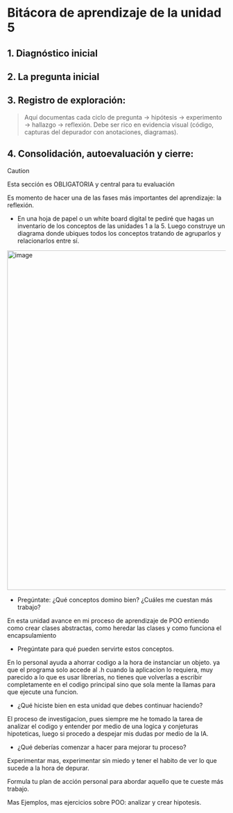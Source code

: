 # Bitácora de aprendizaje de la unidad 5

## 1.  **Diagnóstico inicial**

## 2.  **La pregunta inicial**

## 3.  **Registro de exploración:** 
> Aquí documentas cada ciclo de pregunta -> hipótesis -> experimento -> hallazgo -> reflexión.
> Debe ser rico en evidencia visual (código, capturas del depurador con anotaciones, diagramas).

## 4.  **Consolidación, autoevaluación y cierre:**
> [!CAUTION]
> Esta sección es OBLIGATORIA y central para tu evaluación

Es momento de hacer una de las fases más importantes del aprendizaje: la reflexión.

* En una hoja de papel o un white board digital te pediré que hagas un inventario de los conceptos de las unidades 1 a la 5. Luego construye un diagrama donde ubiques todos los conceptos tratando de agruparlos y relacionarlos entre sí.

<img width="1193" height="781" alt="image" src="https://github.com/user-attachments/assets/6d5abb2a-58c5-425e-ab44-700920c13632" />


* Pregúntate: ¿Qué conceptos domino bien? ¿Cuáles me cuestan más trabajo?

En esta unidad avance en mi proceso de aprendizaje de POO entiendo como crear clases abstractas, como heredar las clases y como funciona el encapsulamiento
  
* Pregúntate para qué pueden servirte estos conceptos.

En lo personal ayuda a ahorrar codigo a la hora de instanciar un objeto. ya que el programa solo accede al .h cuando la aplicacion lo requiera, muy parecido a lo que es usar librerias, no tienes que volverlas a escribir completamente en el codigo principal sino que sola mente la llamas para que ejecute una funcion.
  
* ¿Qué hiciste bien en esta unidad que debes continuar haciendo?
  
El proceso de investigacion, pues siempre me he tomado la tarea de analizar el codigo y entender por medio de una logica y conjeturas hipoteticas, luego si procedo a despejar mis dudas por medio de la IA.

* ¿Qué deberías comenzar a hacer para mejorar tu proceso?

Experimentar mas, experimentar sin miedo y tener el habito de ver lo que sucede a la hora de depurar.

Formula tu plan de acción personal para abordar aquello que te cueste más trabajo.

Mas Ejemplos, mas ejercicios sobre POO: analizar y crear hipotesis.
